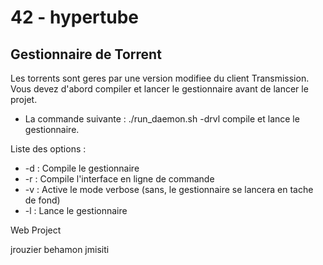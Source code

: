 # 42 - hypertube

## Gestionnaire de Torrent
Les torrents sont geres par une version modifiee du client Transmission. Vous devez d'abord compiler et lancer le gestionnaire avant de lancer le projet.

* La commande suivante : ./run_daemon.sh -drvl compile et lance le gestionnaire.

Liste des options :

* -d : Compile le gestionnaire
* -r : Compile l'interface en ligne de commande
* -v : Active le mode verbose (sans, le gestionnaire se lancera en tache de fond)
* -l : Lance le gestionnaire


Web Project

jrouzier
behamon
jmisiti
